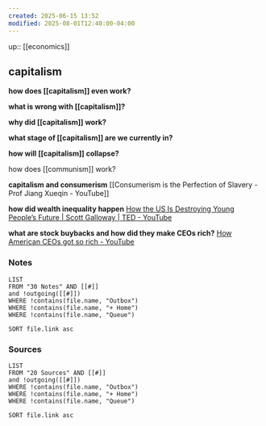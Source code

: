 ```yaml
---
created: 2025-06-15 13:52
modified: 2025-08-01T12:40:00-04:00
---
```

up:: [[economics]]
## capitalism


**how does [[capitalism]] even work?**

**what is wrong with [[capitalism]]?**

**why did [[capitalism]] work?**

**what stage of [[capitalism]] are we currently in?**

**how will [[capitalism]] collapse?**

how does [[communism]] work?


**capitalism and consumerism**
[[Consumerism is the Perfection of Slavery - Prof Jiang Xueqin - YouTube]]

**how did wealth inequality happen**
[How the US Is Destroying Young People’s Future | Scott Galloway | TED - YouTube](https://www.youtube.com/watch?v=qEJ4hkpQW8E)

**what are stock buybacks and how did they make CEOs rich?**
[How American CEOs got so rich - YouTube](https://www.youtube.com/watch?v=ylLTMYt24lA)


### Notes
```dataview
LIST
FROM "30 Notes" AND [[#]]
and !outgoing([[#]])
WHERE !contains(file.name, "Outbox")
WHERE !contains(file.name, "+ Home")
WHERE !contains(file.name, "Queue")

SORT file.link asc
```

### Sources
```dataview
LIST
FROM "20 Sources" AND [[#]]
and !outgoing([[#]])
WHERE !contains(file.name, "Outbox")
WHERE !contains(file.name, "+ Home")
WHERE !contains(file.name, "Queue")

SORT file.link asc
```
